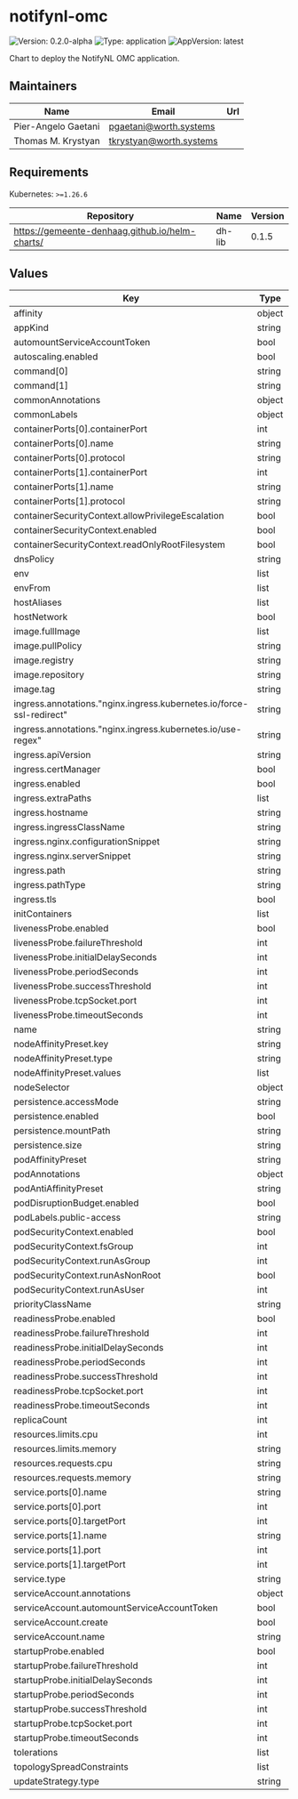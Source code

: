 # notifynl-omc

![Version: 0.2.0-alpha](https://img.shields.io/badge/Version-0.2.0--alpha-informational?style=flat-square) ![Type: application](https://img.shields.io/badge/Type-application-informational?style=flat-square) ![AppVersion: latest](https://img.shields.io/badge/AppVersion-latest-informational?style=flat-square)

Chart to deploy the NotifyNL OMC application.

## Maintainers

| Name | Email | Url |
| ---- | ------ | --- |
| Pier-Angelo Gaetani | <pgaetani@worth.systems> |  |
| Thomas M. Krystyan | <tkrystyan@worth.systems> |  |

## Requirements

Kubernetes: `>=1.26.6`

| Repository | Name | Version |
|------------|------|---------|
| https://gemeente-denhaag.github.io/helm-charts/ | dh-lib | 0.1.5 |

## Values

| Key | Type | Default | Description |
|-----|------|---------|-------------|
| affinity | object | `{}` |  |
| appKind | string | `"Deployment"` |  |
| automountServiceAccountToken | bool | `false` |  |
| autoscaling.enabled | bool | `false` |  |
| command[0] | string | `"dotnet"` |  |
| command[1] | string | `"NotifyNL.EventsHandler.dll"` |  |
| commonAnnotations | object | `{}` |  |
| commonLabels | object | `{}` |  |
| containerPorts[0].containerPort | int | `5270` |  |
| containerPorts[0].name | string | `"http"` |  |
| containerPorts[0].protocol | string | `"TCP"` |  |
| containerPorts[1].containerPort | int | `7042` |  |
| containerPorts[1].name | string | `"https"` |  |
| containerPorts[1].protocol | string | `"TCP"` |  |
| containerSecurityContext.allowPrivilegeEscalation | bool | `false` |  |
| containerSecurityContext.enabled | bool | `true` |  |
| containerSecurityContext.readOnlyRootFilesystem | bool | `true` |  |
| dnsPolicy | string | `"ClusterFirst"` |  |
| env | list | `[]` |  |
| envFrom | list | `[]` |  |
| hostAliases | list | `[]` |  |
| hostNetwork | bool | `false` |  |
| image.fullImage | list | `[]` |  |
| image.pullPolicy | string | `"IfNotPresent"` |  |
| image.registry | string | `"docker.io"` |  |
| image.repository | string | `"worthnl/notifynl-omc"` |  |
| image.tag | string | `"latest"` |  |
| ingress.annotations."nginx.ingress.kubernetes.io/force-ssl-redirect" | string | `"true"` |  |
| ingress.annotations."nginx.ingress.kubernetes.io/use-regex" | string | `"true"` |  |
| ingress.apiVersion | string | `nil` |  |
| ingress.certManager | bool | `false` |  |
| ingress.enabled | bool | `false` |  |
| ingress.extraPaths | list | `[]` |  |
| ingress.hostname | string | `""` |  |
| ingress.ingressClassName | string | `"nginx"` |  |
| ingress.nginx.configurationSnippet | string | `nil` |  |
| ingress.nginx.serverSnippet | string | `nil` |  |
| ingress.path | string | `"/"` |  |
| ingress.pathType | string | `"Prefix"` |  |
| ingress.tls | bool | `true` |  |
| initContainers | list | `[]` |  |
| livenessProbe.enabled | bool | `true` |  |
| livenessProbe.failureThreshold | int | `2` |  |
| livenessProbe.initialDelaySeconds | int | `30` |  |
| livenessProbe.periodSeconds | int | `30` |  |
| livenessProbe.successThreshold | int | `1` |  |
| livenessProbe.tcpSocket.port | int | `5270` |  |
| livenessProbe.timeoutSeconds | int | `5` |  |
| name | string | `"notifynl-omc"` |  |
| nodeAffinityPreset.key | string | `""` |  |
| nodeAffinityPreset.type | string | `nil` |  |
| nodeAffinityPreset.values | list | `[]` |  |
| nodeSelector | object | `{}` |  |
| persistence.accessMode | string | `"ReadWriteOnce"` |  |
| persistence.enabled | bool | `false` |  |
| persistence.mountPath | string | `"/data"` |  |
| persistence.size | string | `"1Gi"` |  |
| podAffinityPreset | string | `nil` |  |
| podAnnotations | object | `{}` |  |
| podAntiAffinityPreset | string | `nil` |  |
| podDisruptionBudget.enabled | bool | `false` |  |
| podLabels.public-access | string | `"allow"` |  |
| podSecurityContext.enabled | bool | `true` |  |
| podSecurityContext.fsGroup | int | `1000` |  |
| podSecurityContext.runAsGroup | int | `1000` |  |
| podSecurityContext.runAsNonRoot | bool | `true` |  |
| podSecurityContext.runAsUser | int | `1000` |  |
| priorityClassName | string | `""` |  |
| readinessProbe.enabled | bool | `true` |  |
| readinessProbe.failureThreshold | int | `6` |  |
| readinessProbe.initialDelaySeconds | int | `60` |  |
| readinessProbe.periodSeconds | int | `30` |  |
| readinessProbe.successThreshold | int | `1` |  |
| readinessProbe.tcpSocket.port | int | `5270` |  |
| readinessProbe.timeoutSeconds | int | `5` |  |
| replicaCount | int | `1` |  |
| resources.limits.cpu | int | `1` |  |
| resources.limits.memory | string | `"2Gi"` |  |
| resources.requests.cpu | string | `"500m"` |  |
| resources.requests.memory | string | `"1Gi"` |  |
| service.ports[0].name | string | `"http"` |  |
| service.ports[0].port | int | `5270` |  |
| service.ports[0].targetPort | int | `5270` |  |
| service.ports[1].name | string | `"https"` |  |
| service.ports[1].port | int | `7042` |  |
| service.ports[1].targetPort | int | `7042` |  |
| service.type | string | `"ClusterIP"` |  |
| serviceAccount.annotations | object | `{}` |  |
| serviceAccount.automountServiceAccountToken | bool | `true` |  |
| serviceAccount.create | bool | `false` |  |
| serviceAccount.name | string | `nil` |  |
| startupProbe.enabled | bool | `true` |  |
| startupProbe.failureThreshold | int | `15` |  |
| startupProbe.initialDelaySeconds | int | `10` |  |
| startupProbe.periodSeconds | int | `20` |  |
| startupProbe.successThreshold | int | `1` |  |
| startupProbe.tcpSocket.port | int | `5270` |  |
| startupProbe.timeoutSeconds | int | `5` |  |
| tolerations | list | `[]` |  |
| topologySpreadConstraints | list | `[]` |  |
| updateStrategy.type | string | `"RollingUpdate"` |  |

